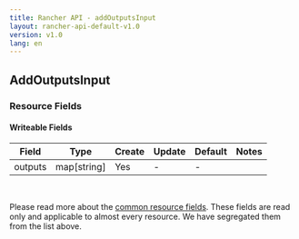 ```yaml
---
title: Rancher API - addOutputsInput
layout: rancher-api-default-v1.0
version: v1.0
lang: en
---
```


## AddOutputsInput



### Resource Fields

#### Writeable Fields

Field | Type | Create | Update | Default | Notes
---|---|---|---|---|---
outputs | map[string] | Yes | - | - | 



<br>

Please read more about the [common resource fields]({{site.baseurl}}/rancher/{{page.version}}/{{page.lang}}/api/common/). These fields are read only and applicable to almost every resource. We have segregated them from the list above.




